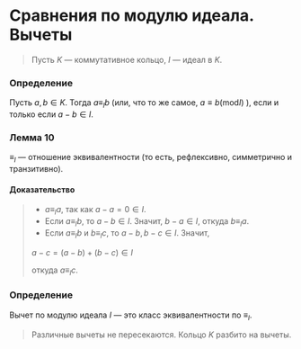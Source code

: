 # Сравнения по модулю идеала. Вычеты

> Пусть $K$ — коммутативное кольцо, $I$ — идеал в $K$.

### **Определение**

Пусть $a, b \in K$. Тогда $a \equiv_I b$ (или, что то же самое, $a \equiv b (\mathrm{mod} I)$ ), если и только если $a - b \in I$.

### **Лемма 10**

$\equiv_I$ — отношение эквивалентности (то есть, рефлексивно, симметрично и транзитивно).

#### **Доказательство**

> + $a \equiv_I a$, так как $a - a = 0 \in I$.
> + Если $a \equiv_I b$, то $a - b \in I$. Значит, $b - a \in I$, откуда $b \equiv_I a$.
> + Если $a \equiv_I b$ и $b \equiv_I c$, то $a - b, b - c \in I$. Значит,
>
> $a - c = (a - b) + (b - c) \in I$
>
> откуда $a \equiv_I c$.

### **Определение**

Вычет по модулю идеала $I$ — это класс эквивалентности по $\equiv_I$.

> Различные вычеты не пересекаются. Кольцо $K$ разбито на вычеты.
